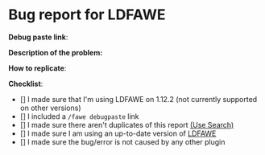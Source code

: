 # Bug report for LDFAWE
<!--- Follow this template if reporting an issue. -->
<!--- Remove this template if making a suggestion or asking a question. -->
<!--- Please comment or react to an existing ticket if it exists -->
**Debug paste link**:
<!--- Enter /fawe debugpaste in game or in your console and copy the output here -->

**Description of the problem:**
<!--- Include relevant info like errors or a picture of the problem -->

**How to replicate**:
<!--- If you can reproduce the issue please tell us as detailed as possible step by step how to do that -->

**Checklist**:
<!--- Make sure you've completed the following steps (put an "X" between of brackets): -->
- [] I made sure that I'm using LDFAWE on 1.12.2 (not currently supported on other versions)
- [] I included a `/fawe debugpaste` link
- [] I made sure there aren't duplicates of this report [(Use Search)](https://github.com/Mica-Technologies/LDFAWE/issues?utf8=%E2%9C%93&q=is%3Aissue)
- [] I made sure I am using an up-to-date version of [LDFAWE](https://github.com/Mica-Technologies/LDFAWE/releases)
- [] I made sure the bug/error is not caused by any other plugin
